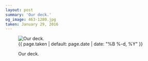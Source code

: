 ```yaml
---
layout: post
summary: 'Our deck.'
og_image: 463-1280.jpg
taken: January 29, 2016
---
```


<figure class="post" data-src="{{ site.assets_url }}/{{ page.og_image }}">
<img alt="Our deck." sizes="(min-width: 700px) 50vw, calc(100vw - 2rem)" src="{{ site.assets_url }}/463-640.jpg" srcset="{{ site.assets_url }}/463-1280.jpg 1280w, {{ site.assets_url }}/463-960.jpg 960w, {{ site.assets_url }}/463-640.jpg 640w, {{ site.assets_url }}/463-320.jpg 320w"/>
<figcaption>
<time>{{ page.taken | default: page.date | date: "%B %-d, %Y" }}</time>
<p>Our deck.</p>
</figcaption>
</figure>
